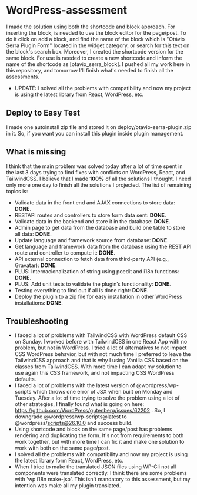 # WordPress-assessment
I made the solution using both the shortcode and block approach. For inserting the block, is needed to use the block editor for the page/post. To do it click on add a block, and find the name of the block which is "Otávio Serra Plugin Form" located in the widget category, or search for this text on the block's search box. Moreover, I created the shortcode version for the same block. For use is needed to create a new shortcode and inform the name of the shortcode as [otavio_serra_block]. I pushed all my work here in this repository, and tomorrow I'll finish what's needed to finish all the assessments.
* UPDATE: I solved all the problems with compatibility and now my project is using the latest library from React, WordPress, etc.
## Deploy to Easy Test
I made one autoinstall zip file and stored it on deploy/otavio-serra-plugin.zip in it. So, if you want you can install this plugin inside plugin management.
## What is missing 
I think that the main problem was solved today after a lot of time spent in the last 3 days trying to find fixes with conflicts on WordPress, React, and TailwindCSS. I believe that I made **100%** of all the solutions I thought. I need only more one day to finish all the solutions I projected. The list of remaining topics is:
* Validate data in the front end and AJAX connections to store data: **DONE**.
* RESTAPI routes and controllers to store form data sent: **DONE**.
* Validate data in the backend and store it in the database: **DONE**.
* Admin page to get data from the database and build one table to store all data: **DONE**.
* Update language and framework source from database: **DONE**.
* Get language and framework data from the database using the REST API route and controller to compute it: **DONE**.
* API external connection to fetch data from third-party API (e.g., Gravatar): **DONE**.
* PLUS: Internacionalization of string using poedit and i18n functions: **DONE**.
* PLUS: Add unit tests to validate the plugin’s functionality: **DONE**.
* Testing everything to find out if all is done right: **DONE**.
* Deploy the plugin to a zip file for easy installation in other WordPress installations: **DONE**.
## Troubleshooting
* I faced a lot of problems with TailwindCSS with WordPress default CSS on Sunday. I worked before with TailwindCSS in one React App with no problem, but not in WordPress. I tried a lot of alternatives to not impact CSS WordPress behavior, but with not much time I preferred to leave the TailwindCSS approach and that is why I using Vanilla CSS based on the classes from TailwindCSS. With more time I can adapt my solution to use again this CSS framework, and not impacting CSS WordPress defaults.
* I faced a lot of problems with the latest version of @wordpress/wp-scripts which throws one error of JSX when built on Monday and Tuesday. After a lot of time trying to solve the problem using a lot of other strategies, I finally found what is going on here: https://github.com/WordPress/gutenberg/issues/62202 . So, I downgrade @wordpress/wp-scripts@latest to @wordpress/scripts@26.10.0 and success build.
* Using shortcode and block on the same page/post has problems rendering and duplicating the form. It's not from requirements to both work together, but with more time I can fix it and make one solution to work with both on the same page/post.
* I solved all the problems with compatibility and now my project is using the latest library form React, WordPress, etc.
* When I tried to make the translated JSON files using WP-Cli not all components were translated correctly. I think there are some problems with 'wp i18n make-jso'. This isn't mandatory to this assessment, but my intention was make all my plugin translated.